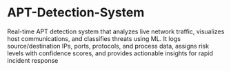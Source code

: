 # APT-Detection-System
Real-time APT detection system that analyzes live network traffic, visualizes host communications, and classifies threats using ML. It logs source/destination IPs, ports, protocols, and process data, assigns risk levels with confidence scores, and provides actionable insights for rapid incident response
